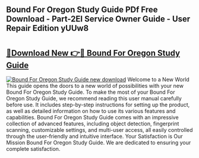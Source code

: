## Bound For Oregon Study Guide PDf Free Download - Part-2EI Service Owner Guide - User Repair Edition yUUw8

# <h2><a href="http://bc82268.oget.top/?id=Bound+For+Oregon+Study+Guide">🔗Download New 👉🔴 Bound For Oregon Study Guide</a></h2>

[![Bound For Oregon Study Guide new download](https://i.imgur.com/5g1atiW.png)](http://bc82268.oget.top/?id=Bound+For+Oregon+Study+Guide)
Welcome to a New World This guide opens the doors to a new world of possibilities with your new Bound For Oregon Study Guide. To make the most of your Bound For Oregon Study Guide, we recommend reading this user manual carefully before use. It includes step-by-step instructions for setting up the product, as well as detailed information on how to use its various features and capabilities. Bound For Oregon Study Guide comes with an impressive collection of advanced features, including object detection, fingerprint scanning, customizable settings, and multi-user access, all easily controlled through the user-friendly and intuitive interface. Your Satisfaction is Our Mission Bound For Oregon Study Guide. We are dedicated to ensuring your complete satisfaction.

